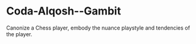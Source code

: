 # Coda-Alqosh--Gambit
Canonize a Chess player, embody the nuance playstyle and tendencies of the player. 
